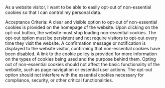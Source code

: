 As a website visitor, I want to be able to easily opt-out of non-essential cookies so that I can control my personal data.


Acceptance Criteria:
    A clear and visible option to opt-out of non-essential cookies is provided on the homepage of the website.
    Upon clicking on the opt-out button, the website must stop loading non-essential cookies.
    The opt-out option must be persistent and not require visitors to opt-out every time they visit the website.
    A confirmation message or notification is displayed to the website visitor, confirming that non-essential cookies have been disabled.
    A link to the cookie policy is provided for more information on the types of cookies being used and the purpose behind them.
    Opting out of non-essential cookies should not affect the basic functionality of the website, such as page navigation or essential user actions.
    The opt-out option should not interfere with the essential cookies necessary for compliance, security, or other critical functionalities.
